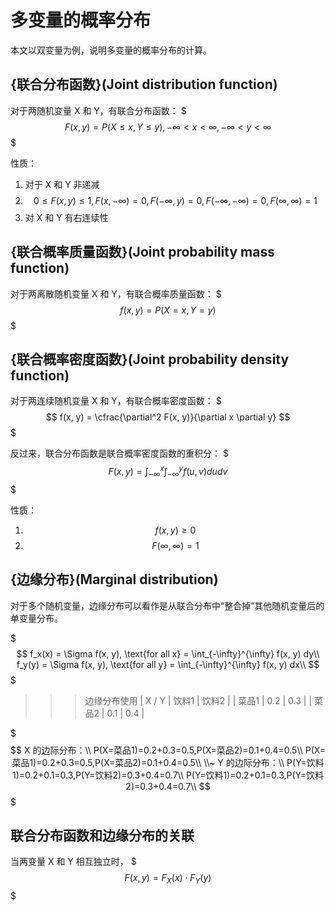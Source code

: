 # 多变量的概率分布

本文以双变量为例，说明多变量的概率分布的计算。

## {联合分布函数}(Joint distribution function)

对于两随机变量 X 和 Y，有联合分布函数：
$$$
F(x, y) = P(X \le x, Y \le y), -\infty < x < \infty, -\infty < y < \infty
$$$

性质：
1. 对于 X 和 Y 非递减
2. $$0 \le F(x, y) \le 1, F(x, -\infty) = 0, F(-\infty, y) = 0, F(-\infty, -\infty) = 0, F(\infty, \infty) = 1$$
3. 对 X 和 Y 有右连续性

## {联合概率质量函数}(Joint probability mass function)

对于两离散随机变量 X 和 Y，有联合概率质量函数：
$$$
f(x, y) = P(X = x, Y = y)
$$$

## {联合概率密度函数}(Joint probability density function)

对于两连续随机变量 X 和 Y，有联合概率密度函数：
$$$
f(x, y) = \cfrac{\partial^2 F(x, y)}{\partial x \partial y}
$$$

反过来，联合分布函数是联合概率密度函数的重积分：
$$$
F(x, y) = \int_{-\infty}^{x} \int_{-\infty}^{y} f(u, v) du dv
$$$

性质：
1. $$f(x, y) \ge 0$$
2. $$F(\infty, \infty) = 1$$

## {边缘分布}(Marginal distribution)

对于多个随机变量，边缘分布可以看作是从联合分布中“整合掉”其他随机变量后的单变量分布。

$$$
f_x(x) = \Sigma f(x, y), \text{for all x} = \int_{-\infty}^{\infty} f(x, y) dy\\
f_y(y) = \Sigma f(x, y), \text{for all y} = \int_{-\infty}^{\infty} f(x, y) dx\\
$$$

>>>边缘分布使用
| X / Y | 饮料1	| 饮料2 |
| 菜品1 | 0.2 | 0.3 |
| 菜品2 | 0.1 | 0.4 |

$$$
X 的边际分布：\\
P(X=菜品1)=0.2+0.3=0.5,P(X=菜品2)=0.1+0.4=0.5\\
P(X=菜品1)=0.2+0.3=0.5,P(X=菜品2)=0.1+0.4=0.5\\
\\~
Y 的边际分布：\\
P(Y=饮料1)=0.2+0.1=0.3,P(Y=饮料2)=0.3+0.4=0.7\\
P(Y=饮料1)=0.2+0.1=0.3,P(Y=饮料2)=0.3+0.4=0.7\\
$$$
>>>

## 联合分布函数和边缘分布的关联

当两变量 X 和 Y 相互独立时，
$$$
F(x,y)=F_X​(x) \cdot F_Y​(y)
$$$
